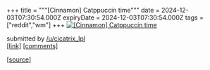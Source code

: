 +++
title = """[Cinnamon] Catppuccin time"""
date = 2024-12-03T07:30:54.000Z
expiryDate = 2024-12-03T07:30:54.000Z
tags = ["reddit","wm"]
+++
[![[Cinnamon] Catppuccin time](https://b.thumbs.redditmedia.com/6F4jbokpG_6i6b32lfQjMZJFlpOEeltdw0X17giQ1ic.jpg "[Cinnamon] Catppuccin time")](https://www.reddit.com/r/unixporn/comments/1h5i3rj/cinnamon_catppuccin_time/)

submitted by [/u/cicatrix\_lpl](https://www.reddit.com/user/cicatrix_lpl)  
[\[link\]](https://www.reddit.com/gallery/1h5i3rj) [\[comments\]](https://www.reddit.com/r/unixporn/comments/1h5i3rj/cinnamon_catppuccin_time/)

[[source]](https://www.reddit.com/r/unixporn/comments/1h5i3rj/cinnamon_catppuccin_time/)

